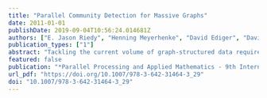 ```yaml
---
title: "Parallel Community Detection for Massive Graphs"
date: 2011-01-01
publishDate: 2019-09-04T10:56:24.014681Z
authors: ["E. Jason Riedy", "Henning Meyerhenke", "David Ediger", "David A. Bader"]
publication_types: ["1"]
abstract: "Tackling the current volume of graph-structured data requires parallel tools. We extend our work on analyzing such massive graph data with the first massively parallel algorithm for community detection that scales to current data sizes, scaling to graphs of over 122 million vertices and nearly 2 billion edges in under 7300 seconds on a massively multithreaded Cray XMT. Our algorithm achieves moderate parallel scalability without sacrificing sequential operational complexity. Community detection partitions a graph into subgraphs more densely connected within the subgraph than to the rest of the graph. We take an agglomerative approach similar to Clauset, Newman, and Moore’s sequential algorithm, merging pairs of connected intermediate subgraphs to optimize different graph properties. Working in parallel opens new approaches to high performance. On smaller data sets, we find the output’s modularity compares well with the standard sequential algorithms."
featured: false
publication: "*Parallel Processing and Applied Mathematics - 9th International Conference, PPAM 2011, Torun, Poland, September 11-14, 2011. Revised Selected Papers, Part I*"
url_pdf: "https://doi.org/10.1007/978-3-642-31464-3_29"
doi: "10.1007/978-3-642-31464-3_29"
---
```


